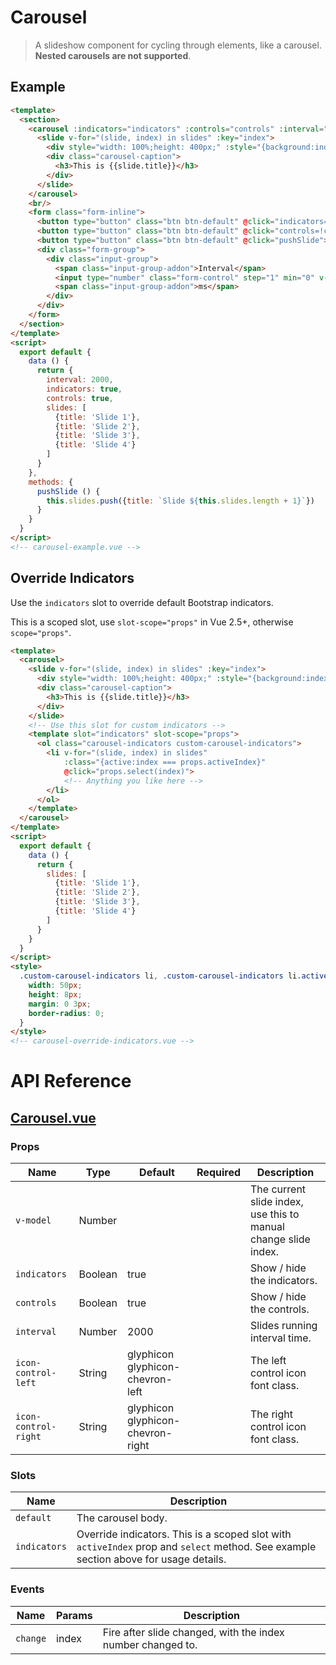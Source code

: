 # Carousel

> A slideshow component for cycling through elements, like a carousel. **Nested carousels are not supported**.

## Example

```html
<template>
  <section>
    <carousel :indicators="indicators" :controls="controls" :interval="interval" ref="carousel">
      <slide v-for="(slide, index) in slides" :key="index">
        <div style="width: 100%;height: 400px;" :style="{background:index % 2 === 0? '#99a9bf' : '#d3dce6'}"></div>
        <div class="carousel-caption">
          <h3>This is {{slide.title}}</h3>
        </div>
      </slide>
    </carousel>
    <br/>
    <form class="form-inline">
      <button type="button" class="btn btn-default" @click="indicators=!indicators">Toggle Indicators</button>
      <button type="button" class="btn btn-default" @click="controls=!controls">Toggle Controls</button>
      <button type="button" class="btn btn-default" @click="pushSlide">Push Slide</button>
      <div class="form-group">
        <div class="input-group">
          <span class="input-group-addon">Interval</span>
          <input type="number" class="form-control" step="1" min="0" v-model.number="interval" style="width: 100px">
          <span class="input-group-addon">ms</span>
        </div>
      </div>
    </form>
  </section>
</template>
<script>
  export default {
    data () {
      return {
        interval: 2000,
        indicators: true,
        controls: true,
        slides: [
          {title: 'Slide 1'},
          {title: 'Slide 2'},
          {title: 'Slide 3'},
          {title: 'Slide 4'}
        ]
      }
    },
    methods: {
      pushSlide () {
        this.slides.push({title: `Slide ${this.slides.length + 1}`})
      }
    }
  }
</script>
<!-- carousel-example.vue -->
```

## Override Indicators

Use the `indicators` slot to override default Bootstrap indicators. 

This is a scoped slot, use `slot-scope="props"` in Vue 2.5+, otherwise `scope="props"`.

```html
<template>
  <carousel>
    <slide v-for="(slide, index) in slides" :key="index">
      <div style="width: 100%;height: 400px;" :style="{background:index % 2 === 0 ? '#99a9bf' : '#d3dce6'}"></div>
      <div class="carousel-caption">
        <h3>This is {{slide.title}}</h3>
      </div>
    </slide>
    <!-- Use this slot for custom indicators -->
    <template slot="indicators" slot-scope="props">
      <ol class="carousel-indicators custom-carousel-indicators">
        <li v-for="(slide, index) in slides"
            :class="{active:index === props.activeIndex}"
            @click="props.select(index)">
            <!-- Anything you like here -->
        </li>
      </ol>
    </template>
  </carousel>
</template>
<script>
  export default {
    data () {
      return {
        slides: [
          {title: 'Slide 1'},
          {title: 'Slide 2'},
          {title: 'Slide 3'},
          {title: 'Slide 4'}
        ]
      }
    }
  }
</script>
<style>
  .custom-carousel-indicators li, .custom-carousel-indicators li.active {
    width: 50px;
    height: 8px;
    margin: 0 3px;
    border-radius: 0;
  }
</style>
<!-- carousel-override-indicators.vue -->
```

# API Reference

## [Carousel.vue](https://github.com/wxsms/uiv/tree/master/src/components/carousel/Carousel.vue)

### Props

Name                 | Type       | Default                           | Required | Description
----------------     | ---------- | --------------------------------- | -------- | -----------------------
`v-model`            | Number     |                                   |          | The current slide index, use this to manual change slide index.
`indicators`         | Boolean    | true                              |          | Show / hide the indicators.
`controls`           | Boolean    | true                              |          | Show / hide the controls.
`interval`           | Number     | 2000                              |          | Slides running interval time.
`icon-control-left`  | String     | glyphicon glyphicon-chevron-left  |          | The left control icon font class.
`icon-control-right` | String     | glyphicon glyphicon-chevron-right |          | The right control icon font class.

### Slots

Name         | Description
---------    | -----------------------
`default`    | The carousel body.
`indicators` | Override indicators. This is a scoped slot with `activeIndex` prop and `select` method. See example section above for usage details.

### Events

Name        | Params | Description
----------- | ------ | ---------------
`change`    | index  | Fire after slide changed, with the index number changed to.
